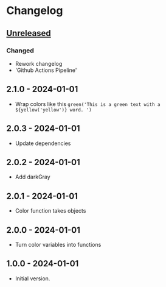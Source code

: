 # Changelog

## [Unreleased]

### Changed

- Rework changelog
- 'Github Actions Pipeline'

## 2.1.0 - 2024-01-01

- Wrap colors like this `green('This is a green text with a ${yellow('yellow')} word. ')`

## 2.0.3 - 2024-01-01

- Update dependencies

## 2.0.2 - 2024-01-01

- Add darkGray

## 2.0.1 - 2024-01-01

- Color function takes objects

## 2.0.0 - 2024-01-01

- Turn color variables into functions

## 1.0.0 - 2024-01-01

- Initial version.

[Unreleased]: https://github.com/inlavigo/gg_console_colors/compare/2.1.0...HEAD
